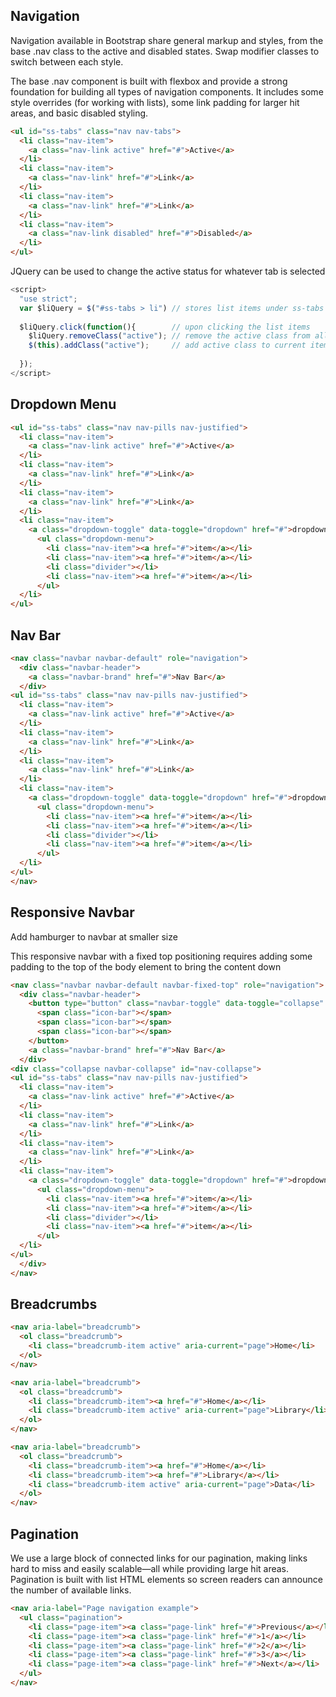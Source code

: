 ## Navigation

Navigation available in Bootstrap share general markup and styles, from the base .nav class to the active and disabled states. Swap modifier classes to switch between each style.

The base .nav component is built with flexbox and provide a strong foundation for building all types of navigation components. It includes some style overrides (for working with lists), some link padding for larger hit areas, and basic disabled styling.

```html
<ul id="ss-tabs" class="nav nav-tabs">
  <li class="nav-item">
    <a class="nav-link active" href="#">Active</a>
  </li>
  <li class="nav-item">
    <a class="nav-link" href="#">Link</a>
  </li>
  <li class="nav-item">
    <a class="nav-link" href="#">Link</a>
  </li>
  <li class="nav-item">
    <a class="nav-link disabled" href="#">Disabled</a>
  </li>
</ul>
```

JQuery can be used to change the active status for whatever tab is selected

```javascript
<script>
  "use strict";
  var $liQuery = $("#ss-tabs > li") // stores list items under ss-tabs class in var
  
  $liQuery.click(function(){        // upon clicking the list items
    $liQuery.removeClass("active"); // remove the active class from all li
    $(this).addClass("active");     // add active class to current item selected
    
  });
</script>
```

## Dropdown Menu

```html
<ul id="ss-tabs" class="nav nav-pills nav-justified">
  <li class="nav-item">
    <a class="nav-link active" href="#">Active</a>
  </li>
  <li class="nav-item">
    <a class="nav-link" href="#">Link</a>
  </li>
  <li class="nav-item">
    <a class="nav-link" href="#">Link</a>
  </li>
  <li class="nav-item">
    <a class="dropdown-toggle" data-toggle="dropdown" href="#">dropdown<span class="caret"></span></a>
      <ul class="dropdown-menu">
        <li class="nav-item"><a href="#">item</a></li>
        <li class="nav-item"><a href="#">item</a></li>
        <li class="divider"></li>
        <li class="nav-item"><a href="#">item</a></li>
      </ul>
  </li>
</ul>
```

## Nav Bar

```html
<nav class="navbar navbar-default" role="navigation">
  <div class="navbar-header">
    <a class="navbar-brand" href="#">Nav Bar</a>
  </div>
<ul id="ss-tabs" class="nav nav-pills nav-justified">
  <li class="nav-item">
    <a class="nav-link active" href="#">Active</a>
  </li>
  <li class="nav-item">
    <a class="nav-link" href="#">Link</a>
  </li>
  <li class="nav-item">
    <a class="nav-link" href="#">Link</a>
  </li>
  <li class="nav-item">
    <a class="dropdown-toggle" data-toggle="dropdown" href="#">dropdown<span class="caret"></span></a>
      <ul class="dropdown-menu">
        <li class="nav-item"><a href="#">item</a></li>
        <li class="nav-item"><a href="#">item</a></li>
        <li class="divider"></li>
        <li class="nav-item"><a href="#">item</a></li>
      </ul>
  </li>
</ul>
</nav>
```

## Responsive Navbar

Add hamburger to navbar at smaller size

This responsive navbar with a fixed top positioning requires adding some padding to the top of the body element to bring the content down

```html
<nav class="navbar navbar-default navbar-fixed-top" role="navigation">
  <div class="navbar-header">
    <button type="button" class="navbar-toggle" data-toggle="collapse" data-target="#nav-collapse">
      <span class="icon-bar"></span>
      <span class="icon-bar"></span>
      <span class="icon-bar"></span>
    </button>
    <a class="navbar-brand" href="#">Nav Bar</a>
  </div>
<div class="collapse navbar-collapse" id="nav-collapse">
<ul id="ss-tabs" class="nav nav-pills nav-justified">
  <li class="nav-item">
    <a class="nav-link active" href="#">Active</a>
  </li>
  <li class="nav-item">
    <a class="nav-link" href="#">Link</a>
  </li>
  <li class="nav-item">
    <a class="nav-link" href="#">Link</a>
  </li>
  <li class="nav-item">
    <a class="dropdown-toggle" data-toggle="dropdown" href="#">dropdown<span class="caret"></span></a>
      <ul class="dropdown-menu">
        <li class="nav-item"><a href="#">item</a></li>
        <li class="nav-item"><a href="#">item</a></li>
        <li class="divider"></li>
        <li class="nav-item"><a href="#">item</a></li>
      </ul>
  </li>
</ul>
  </div>
</nav>
```

## Breadcrumbs

```html
<nav aria-label="breadcrumb">
  <ol class="breadcrumb">
    <li class="breadcrumb-item active" aria-current="page">Home</li>
  </ol>
</nav>

<nav aria-label="breadcrumb">
  <ol class="breadcrumb">
    <li class="breadcrumb-item"><a href="#">Home</a></li>
    <li class="breadcrumb-item active" aria-current="page">Library</li>
  </ol>
</nav>

<nav aria-label="breadcrumb">
  <ol class="breadcrumb">
    <li class="breadcrumb-item"><a href="#">Home</a></li>
    <li class="breadcrumb-item"><a href="#">Library</a></li>
    <li class="breadcrumb-item active" aria-current="page">Data</li>
  </ol>
</nav>
```

## Pagination
We use a large block of connected links for our pagination, making links hard to miss and easily scalable—all while providing large hit areas. Pagination is built with list HTML elements so screen readers can announce the number of available links.

```html
<nav aria-label="Page navigation example">
  <ul class="pagination">
    <li class="page-item"><a class="page-link" href="#">Previous</a></li>
    <li class="page-item"><a class="page-link" href="#">1</a></li>
    <li class="page-item"><a class="page-link" href="#">2</a></li>
    <li class="page-item"><a class="page-link" href="#">3</a></li>
    <li class="page-item"><a class="page-link" href="#">Next</a></li>
  </ul>
</nav>
```
